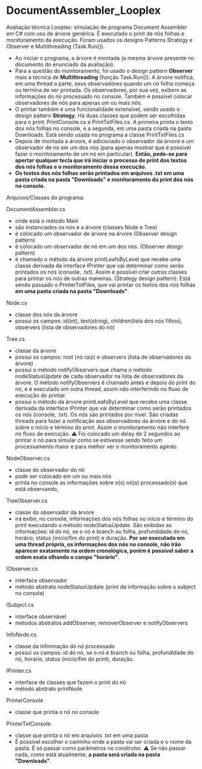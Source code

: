 # DocumentAssembler_Looplex
Avaliação técnica Looplex: simulação de programa Document Assembler em C# com uso de árvore genérica. É executado o print de nós folhas e monitoramento da execução. Foram usados os designs Patterns Strategy e Observer e Multithreading (Task.Run()).

- Ao iniciar o programa, a árvore é montada (a mesma árvore presente no documento do enunciado da avaliação).
- Para a questão do monitoramento, foi usado o design pattern **Observer** mais a técnica de **Multithreading** (função Task.Run()). A árvore notifica, em uma thread a parte, seus observadores quando um nó folha começa ou termina de ser printada. Os observadores, por sua vez, exibem as informações do nó processado no console. Também é possível colocar observadores de nós para apenas um ou mais nós.
- O printar também é uma funcionalidade extensível, sendo usado o design pattern **Strategy**. Há duas classes que podem ser escolhidas para o print: PrintConsole.cs e PrintTxtFiles.cs. A primeira printa o texto dos nós folhas no console, e a segunda, em uma pasta criada na pasta Downloads. Está sendo usada no programa a classe PrintTxtFiles.cs
- Depois de montada a árvore, é adicionado o observador da árvore e um observador de nó em um dos nós (para apenas mostrar que é possível fazer o monitoramento de um nó em particular). **Então, pede-se para apertar qualquer tecla que irá iniciar o processo de print dos textos dos nós folhas e o monitoramento dessa execução.**
- **Os textos dos nós folhas serão printados em arquivos .txt em uma pasta criada na pasta "Downloads" e monitoramento do print dos nós no console.**


Arquivos/Classes do programa:

DocumentAssembler.cs
- onde está o método Main
- são instanciados os nós e a árvore (classes Node e Tree)
- é colocado um observador de árvore na árvore (Observer design pattern)
- é colocado um observador de nó em um dos nós. (Observer design pattern)
- é chamado o método da árvore printLeafsByLevel que recebe uma classe derivada da interface IPrinter que vai determinar como serão printados os nós (console, .txt). Assim é possível criar outras classes para printar os nós de outras maneiras. (Strategy design pattern). Está sendo passado o PrinterTxtFiles, que vai printar os textos dos nós folhas **em uma pasta criada na pasta "Downloads"**.

Node.cs
- classe dos nós da árvore
- possui os campos: id(int), text(string), children(lista dos nós filhos), observers (lista de observadores do nó)

Tree.cs
- classe da árvore
- possui os campos: root (nó raiz) e observers (lista de observadores da árvore)
- possui o método notifyObservers que chama o método nodeStatusUpdate de cada observador na lista de observadores da árvore. O método notifyObservers é chamado antes e depois do print do nó, e é executado em outra thread, assim não interferindo no fluxo de execução do printar.
- possui o método da árvore printLeafsByLevel que recebe uma classe derivada da interface IPrinter que vai determinar como serão printados os nós (console, .txt). Os nós são printados por nível. São criadas threads para fazer a notificação aos observadores da árvore e do nó sobre o início e término do print. Assim o monitoramento não interfere no fluxo de execução. :warning: Foi colocado um delay de 2 segundos ao printar o nó para simular como se estivesse sendo feito um processamento maior e para melhor ver o monitoramento agindo.

NodeObserver.cs
- classe do observador do nó
- pode ser colocado em um ou mais nós
- printa no console as informações sobre o(s) nó(s) processado(s) que está observando,

TreeObserver.cs
- classe do observador da árvore
- irá exibir, no console, informações dos nós folhas no início e término do print executando o método nodeStatusUpdate. São exibidas as informações: id do nó, se o nó é branch ou folha, profundidade do nó, horário, status (início/fim do print) e duração. **Por ser executada em uma thread própria, os informações dos nós no console, não irão aparecer exatamente na ordem cronológica, porém é possível saber a ordem exata olhando o campo "horário"**.

IObserver.cs
- interface observador
- método abstrato nodeStatusUpdate (print da informação sobre o subject no console)

ISubject.cs
- interface observável
- métodos abstratos addObserver, removerObserver e notifyObservers

InfoNode.cs
- classe da informação do nó processado
- possui os campos: id do nó, se o nó é branch ou folha, profundidade do nó, horário, status (início/fim do print), duração.

IPrinter.cs
- interface de classes que fazem o print do nó
- método abstrato printNode

PrinterConsole
- classe que printa o nó no console

PrinterTxtConsole
- classe que printa o nó em arquivos .txt em uma pasta
- É possível escolher o caminho onde a pasta vai ser criada e o nome da pasta. É só passar como parâmetros no construtor. :warning: Se não passar nada, como está atualmente, **a pasta será criada na pasta "Downloads"**.

